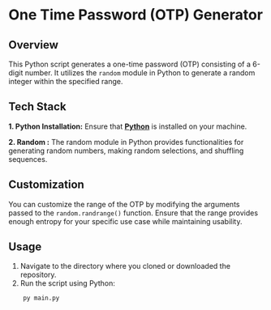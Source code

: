 # One Time Password (OTP) Generator

## Overview
This Python script generates a one-time password (OTP) consisting of a 6-digit number. It utilizes the `random` module in Python to generate a random integer within the specified range.

## Tech Stack

**1. Python Installation:** 
Ensure that **[Python](https://www.python.org/)** is installed on your machine.

**2. Random :** The random module in Python provides functionalities for generating random numbers, making random selections, and shuffling sequences. 

## Customization
You can customize the range of the OTP by modifying the arguments passed to the `random.randrange()` function. Ensure that the range provides enough entropy for your specific use case while maintaining usability.

## Usage

1. Navigate to the directory where you cloned or downloaded the repository.
2. Run the script using Python:

```
    py main.py
```